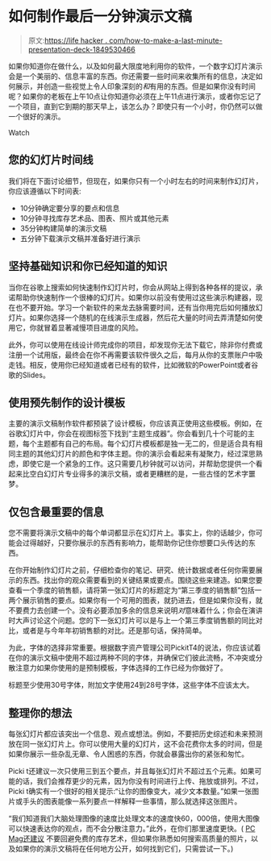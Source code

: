 # 如何制作最后一分钟演示文稿

> 原文:[https://life hacker . com/how-to-make-a-last-minute-presentation-deck-1849530466](https://lifehacker.com/how-to-make-a-last-minute-presentation-deck-1849530466)

如果你知道你在做什么，以及如何最大限度地利用你的软件，一个数字幻灯片演示会是一个美丽的、信息丰富的东西。你还需要一些时间来收集所有的信息，决定如何展示，并创造一些视觉上令人印象深刻的*和*有用的东西。但是如果你没有时间呢？如果你的老板在上午10点让你知道你必须在上午11点进行演示，或者你忘记了一个项目，直到它到期的那天早上，该怎么办？即使只有一个小时，你仍然可以做一个很好的演示。

Watch

## **您的幻灯片时间线**

我们将在下面讨论细节，但现在，如果你只有一个小时左右的时间来制作幻灯片，你应该遵循以下时间表:

*   10分钟确定要分享的要点和信息
*   10分钟寻找库存艺术品、图表、照片或其他元素
*   35分钟构建简单的演示文稿
*   五分钟下载演示文稿并准备好进行演示

## **坚持基础知识和你已经知道的知识**

当你在谷歌上搜索如何快速制作幻灯片时，你会从网站上得到各种各样的提议，承诺帮助你快速制作一个很棒的幻灯片。如果你以前没有使用过这些演示构建器，现在也不要开始。学习一个新软件的来龙去脉需要时间，还有当你用完后如何播放幻灯片。如果你选择一个随机的在线演示生成器，然后花大量的时间去弄清楚如何使用它，你就冒着显著减慢项目进度的风险。

此外，你可以使用在线设计师完成你的项目，却发现你无法下载它，除非你付费或注册一个试用版，最终会在你不再需要该软件很久之后，每月从你的支票账户中吸走钱。相反，使用你已经知道或者已经有的软件，比如微软的PowerPoint或者谷歌的Slides。

## **使用预先制作的设计模板**

主要的演示文稿制作软件都预装了设计模板，你应该真正使用这些模板。例如，在谷歌幻灯片中，你会在视图标签下找到“主题生成器”。你会看到几十个可能的主题，每个主题都有自己的布局。每个幻灯片模板都是独一无二的，但是适合具有相同主题的其他幻灯片的颜色和字体主题。你的演示会看起来有凝聚力，经过深思熟虑，即使它是一个紧急的工作。这只需要几秒钟就可以访问，并帮助您提供一个看起来比空白幻灯片专业得多的演示文稿，或者更糟糕的是，一些古怪的艺术字噩梦。

## **仅包含最重要的信息**

您不需要将演示文稿中的每个单词都显示在幻灯片上。事实上，你的话越少，你可能会过得越好，只要你展示的东西有影响力，能帮助你记住你想要口头传达的东西。

在你开始制作幻灯片之前，仔细检查你的笔记、研究、统计数据或者任何你需要展示的东西。找出你的观众需要看到的关键结果或要点。围绕这些来建造。如果您要查看一个季度的销售额，请将第一张幻灯片的标题定为“第三季度的销售额”包括一两个展示销售的要点。如果你有一个可用的图表，就扔进去，但是如果你没有，就不要费力去创建一个。没有必要添加多余的信息来说明*对*意味着什么；你会在演讲时大声讨论这个问题。您的下一张幻灯片可以是与上一个第三季度销售额的同比对比，或者是与今年年初销售额的对比。还是那句话，保持简单。

为此，字体的选择非常重要。根据数字资产管理公司PickitT4的说法，你应该试着在你的演示文稿中使用不超过两种不同的字体，并确保它们彼此流畅，不冲突或分散注意力如果你使用的是预制模板，字体选择的工作已经为你做好了。

标题至少使用30号字体，附加文字使用24到28号字体，这些字体不应该太大。

## **整理你的想法**

每张幻灯片都应该突出一个信息、观点或想法。例如，不要把历史综述和未来预测放在同一张幻灯片上。你可以使用大量的幻灯片，这不会花费你太多的时间，但是如果你展示一些杂乱无章、令人困惑的东西，你就会暴露出你的紧张和匆忙。

Picki t还建议一次只使用三到五个要点，并且每张幻灯片不超过五个元素。如果可能的话，我们会推荐更少的元素，因为你没有时间进行上传、拖放或排列。不过，Picki t确实有一个很好的相关提示:“让你的图像变大，减少文本数量。”如果一张图片或手头的图表能像一系列要点一样解释一些事情，那么就选择这张图片。

“我们知道我们大脑处理图像的速度比处理文本的速度快60，000倍，使用大图像可以快速表达你的观点，而不会分散注意力。”此外，在你们那里速度更快。( [PC Mag还建议](https://www.pcmag.com/how-to/6-tips-for-creating-great-powerpoint-presentations-fast) 不要回避免费的库存艺术，但如果你熟悉如何搜索高质量的照片，以及如果你的演示文稿将在任何地方公开，如何找到它们，只需尝试一下。)